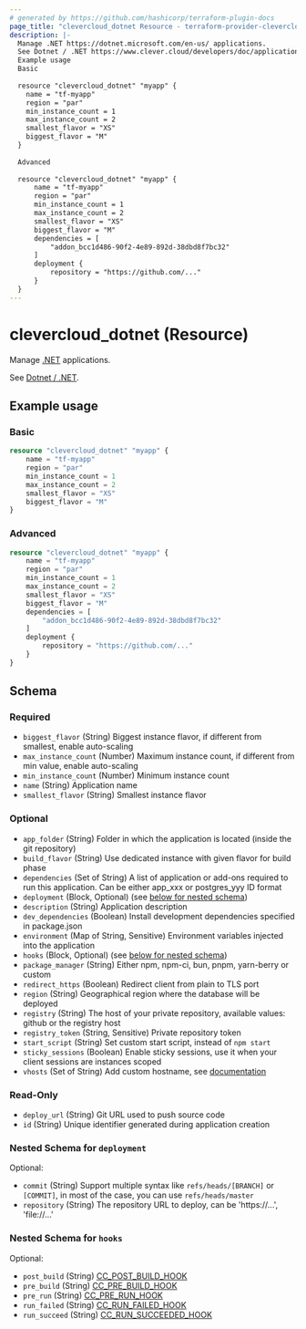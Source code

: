 ```yaml
---
# generated by https://github.com/hashicorp/terraform-plugin-docs
page_title: "clevercloud_dotnet Resource - terraform-provider-clevercloud"
description: |-
  Manage .NET https://dotnet.microsoft.com/en-us/ applications.
  See Dotnet / .NET https://www.clever.cloud/developers/doc/applications/dotnet/.
  Example usage
  Basic
  
  resource "clevercloud_dotnet" "myapp" {
  	name = "tf-myapp"
  	region = "par"
  	min_instance_count = 1
  	max_instance_count = 2
  	smallest_flavor = "XS"
  	biggest_flavor = "M"
  }
  
  Advanced
  
  resource "clevercloud_dotnet" "myapp" {
      name = "tf-myapp"
      region = "par"
      min_instance_count = 1
      max_instance_count = 2
      smallest_flavor = "XS"
      biggest_flavor = "M"
      dependencies = [
          "addon_bcc1d486-90f2-4e89-892d-38dbd8f7bc32"
      ]
      deployment {
          repository = "https://github.com/..."
      }
  }
---
```


# clevercloud_dotnet (Resource)

Manage [.NET](https://dotnet.microsoft.com/en-us/) applications.

See [Dotnet / .NET](https://www.clever.cloud/developers/doc/applications/dotnet/).

## Example usage

### Basic

```terraform
resource "clevercloud_dotnet" "myapp" {
	name = "tf-myapp"
	region = "par"
	min_instance_count = 1
	max_instance_count = 2
	smallest_flavor = "XS"
	biggest_flavor = "M"
}
```

### Advanced

```terraform
resource "clevercloud_dotnet" "myapp" {
    name = "tf-myapp"
    region = "par"
    min_instance_count = 1
    max_instance_count = 2
    smallest_flavor = "XS"
    biggest_flavor = "M"
    dependencies = [
        "addon_bcc1d486-90f2-4e89-892d-38dbd8f7bc32"
    ]
    deployment {
        repository = "https://github.com/..."
    }
}
```



<!-- schema generated by tfplugindocs -->
## Schema

### Required

- `biggest_flavor` (String) Biggest instance flavor, if different from smallest, enable auto-scaling
- `max_instance_count` (Number) Maximum instance count, if different from min value, enable auto-scaling
- `min_instance_count` (Number) Minimum instance count
- `name` (String) Application name
- `smallest_flavor` (String) Smallest instance flavor

### Optional

- `app_folder` (String) Folder in which the application is located (inside the git repository)
- `build_flavor` (String) Use dedicated instance with given flavor for build phase
- `dependencies` (Set of String) A list of application or add-ons required to run this application.
Can be either app_xxx or postgres_yyy ID format
- `deployment` (Block, Optional) (see [below for nested schema](#nestedblock--deployment))
- `description` (String) Application description
- `dev_dependencies` (Boolean) Install development dependencies specified in package.json
- `environment` (Map of String, Sensitive) Environment variables injected into the application
- `hooks` (Block, Optional) (see [below for nested schema](#nestedblock--hooks))
- `package_manager` (String) Either npm, npm-ci, bun, pnpm, yarn-berry or custom
- `redirect_https` (Boolean) Redirect client from plain to TLS port
- `region` (String) Geographical region where the database will be deployed
- `registry` (String) The host of your private repository, available values: github or the registry host
- `registry_token` (String, Sensitive) Private repository token
- `start_script` (String) Set custom start script, instead of `npm start`
- `sticky_sessions` (Boolean) Enable sticky sessions, use it when your client sessions are instances scoped
- `vhosts` (Set of String) Add custom hostname, see [documentation](https://www.clever.cloud/developers/doc/administrate/domain-names/)

### Read-Only

- `deploy_url` (String) Git URL used to push source code
- `id` (String) Unique identifier generated during application creation

<a id="nestedblock--deployment"></a>
### Nested Schema for `deployment`

Optional:

- `commit` (String) Support multiple syntax like `refs/heads/[BRANCH]` or `[COMMIT]`, in most of the case, you can use `refs/heads/master`
- `repository` (String) The repository URL to deploy, can be 'https://...', 'file://...'


<a id="nestedblock--hooks"></a>
### Nested Schema for `hooks`

Optional:

- `post_build` (String) [CC_POST_BUILD_HOOK](https://www.clever.cloud/developers/doc/develop/build-hooks/#post-build)
- `pre_build` (String) [CC_PRE_BUILD_HOOK](https://www.clever.cloud/developers/doc/develop/build-hooks/#pre-build)
- `pre_run` (String) [CC_PRE_RUN_HOOK](https://www.clever.cloud/developers/doc/develop/build-hooks/#pre-run)
- `run_failed` (String) [CC_RUN_FAILED_HOOK](https://www.clever.cloud/developers/doc/develop/build-hooks/#run-successfail)
- `run_succeed` (String) [CC_RUN_SUCCEEDED_HOOK](https://www.clever.cloud/developers/doc/develop/build-hooks/#run-successfail)
